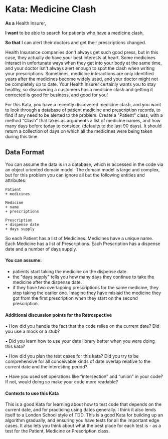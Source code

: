 # Kata: Medicine Clash

__As a__ Health Insurer,

__I want__ to be able to search for patients who have a medicine clash,

__So that__ I can alert their doctors and get their prescriptions changed.

Health Insurance companies don't always get such good press, but in this case, they actually do have your best interests at heart. Some medicines interact in unfortunate ways when they get into your body at the same time, and your doctor isn't always alert enough to spot the clash when writing your prescriptions. Sometimes, medicine interactions are only identified years after the medicines become widely used, and your doctor might not be completely up to date. Your Health Insurer certainly wants you to stay healthy, so discovering a customers has a medicine clash and getting it corrected is good for business, and good for you!

For this Kata, you have a recently discovered medicine clash, and you want to look through a database of patient medicine and prescription records, to find if any need to be alerted to the problem. Create a "Patient" class, with a method "Clash" that takes as arguments a list of medicine names, and how many days before today to consider, (defaults to the last 90 days). It should return a collection of days on which all the medicines were being taken during this time.

## Data Format

You can assume the data is in a database, which is accessed in the code via an object oriented domain model. The domain model is large and complex, but for this problem you can ignore all but the following entities and attributes:

    Patient
    + medicines

    Medicine
    + name
    + prescriptions

    Prescription
    + dispense date
    + days supply


So each Patient has a list of Medicines. Medicines have a unique name. Each Medicine has a list of Prescriptions. Each Prescription has a dispense date and a number of days supply.

#### You can assume:

- patients start taking the medicine on the dispense date.
- the "days supply" tells you how many days they continue to take the medicine after the dispense date.
- if they have two overlapping prescriptions for the same medicine, they stop taking the earlier one. Imagine they have mislaid the medicine they got from the first prescription when they start on the second prescription.


#### Additional discussion points for the Retrospective
• How did you handle the fact that the code relies on the
current date? Did you use a mock or a stub?

• Did you learn how to use your date library better when
you were doing this kata?

• How did you plan the test cases for this kata? Did
you try to be comprehensive for all conceivable kinds
of date overlap relative to the current date and the
interesting period?

• Have you used set operations like “intersection” and
“union” in your code? If not, would doing so make your
code more readable?

#### Contexts to use this Kata
This is a good Kata for learning about how to test code that
depends on the current date, and for practicing using dates
generally. I think it also lends itself to a London School style
of TDD. This is a good Kata for building up an algorithm
gradually, and ensuring you have tests for all the important
edge cases. It also lets you think about what the best place for
each test is - as a test for the Patient, Medicine or Prescription
class.
